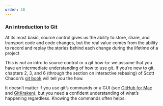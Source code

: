 ```yaml
---
order: 10
---
```


### An introduction to Git

At its most basic, source control gives us the ability to store, share, and transport code and code changes, but the real value comes from the ability to record and replay the stories behind each change during the lifetime of a project.

This is _not_ an intro to source control or a git how-to: we assume that you have an intermediate understanding of how to use git. If you’re new to git, chapters 2, 3, and 6 (through the section on interactive rebasing) of Scott Chacon’s [git book](http://git-scm.com/book) will tell you the how.

It doesn’t matter if you use git’s commands or a GUI (see [GitHub for Mac](http://mac.github.com) and [GitKraken](https://www.gitkraken.com/)), but you need a confident understanding of what’s happening regardless. Knowing the commands often helps.